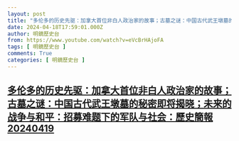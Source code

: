 ```yaml
---
layout: post
title: "多伦多的历史先驱：加拿大首位非白人政治家的故事；古墓之谜：中国古代武王墩墓的秘密即将揭晓；未来的战争与和平：招募难题下的军队与社会：歷史簡報20240419"
date: 2024-04-18T17:59:01.000Z
author: 明鏡歷史台
from: https://www.youtube.com/watch?v=eVcBrHAjoFA
tags: [ 明鏡歷史台 ]
comments: True
categories: [ 明鏡歷史台 ]
---
```

<!--1713463141000-->
[多伦多的历史先驱：加拿大首位非白人政治家的故事；古墓之谜：中国古代武王墩墓的秘密即将揭晓；未来的战争与和平：招募难题下的军队与社会：歷史簡報20240419](https://www.youtube.com/watch?v=eVcBrHAjoFA)
------

<div>

</div>
